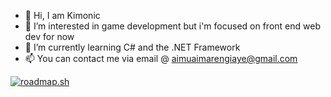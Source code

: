 - 👋 Hi, I am Kimonic
- 👀 I’m interested in game development but i'm focused on front end web dev for now
- 🌱 I’m currently learning C# and the .NET Framework
- 📫 You can contact me via email @ aimuaimarengiaye@gmail.com

[![roadmap.sh](https://api.roadmap.sh/v1-badge/wide/64bd68278b7b0932738001fc?variant=dark&roadmaps=qa%2Cprompt-engineering)](https://roadmap.sh)

<!---
Kimonic99/Kimonic99 is a ✨ special ✨ repository because its `README.md` (this file) appears on your GitHub profile.
You can click the Preview link to take a look at your changes.
--->
